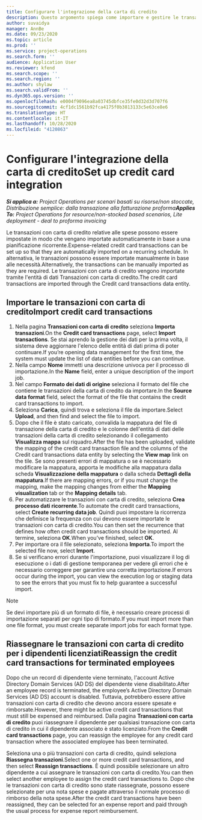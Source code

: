 ```yaml
---
title: Configurare l'integrazione della carta di credito
description: Questo argomento spiega come importare e gestire le transazioni con carta di credito relative alle spese.
author: suvaidya
manager: AnnBe
ms.date: 09/23/2020
ms.topic: article
ms.prod: ''
ms.service: project-operations
ms.search.form: ''
audience: Application User
ms.reviewer: kfend
ms.search.scope: ''
ms.search.region: ''
ms.author: shylaw
ms.search.validFrom: ''
ms.dyn365.ops.version: ''
ms.openlocfilehash: e0004f9096ea8a03745dbfce35fe0d32d3d707f6
ms.sourcegitcommit: 4cf1dc1561b92fca4175f0b3813133c5e63ce8e6
ms.translationtype: HT
ms.contentlocale: it-IT
ms.lasthandoff: 10/28/2020
ms.locfileid: "4120863"
---
```

# <a name="set-up-credit-card-integration"></a><span data-ttu-id="f2946-103">Configurare l'integrazione della carta di credito</span><span class="sxs-lookup"><span data-stu-id="f2946-103">Set up credit card integration</span></span>

<span data-ttu-id="f2946-104">_**Si applica a:** Project Operations per scenari basati su risorse/non stoccate, Distribuzione semplice: dalla transazione alla fatturazione proforma_</span><span class="sxs-lookup"><span data-stu-id="f2946-104">_**Applies To:** Project Operations for resource/non-stocked based scenarios, Lite deployment - deal to proforma invoicing_</span></span>

<span data-ttu-id="f2946-105">Le transazioni con carta di credito relative alle spese possono essere impostate in modo che vengano importate automaticamente in base a una pianificazione ricorrente.</span><span class="sxs-lookup"><span data-stu-id="f2946-105">Expense-related credit card transactions can be set up so that they are automatically imported on a recurring schedule.</span></span> <span data-ttu-id="f2946-106">In alternativa, le transazioni possono essere importate manualmente in base alle necessità.</span><span class="sxs-lookup"><span data-stu-id="f2946-106">Alternatively, the transactions can be manually imported as they are required.</span></span> <span data-ttu-id="f2946-107">Le transazioni con carta di credito vengono importate tramite l'entità di dati Transazioni con carta di credito.</span><span class="sxs-lookup"><span data-stu-id="f2946-107">The credit card transactions are imported through the Credit card transactions data entity.</span></span>

## <a name="import-credit-card-transactions"></a><span data-ttu-id="f2946-108">Importare le transazioni con carta di credito</span><span class="sxs-lookup"><span data-stu-id="f2946-108">Import credit card transactions</span></span>

1. <span data-ttu-id="f2946-109">Nella pagina **Transazioni con carta di credito** seleziona **Importa transazioni**.</span><span class="sxs-lookup"><span data-stu-id="f2946-109">On the **Credit card transactions** page, select **Import transactions**.</span></span> <span data-ttu-id="f2946-110">Se stai aprendo la gestione dei dati per la prima volta, il sistema deve aggiornare l'elenco delle entità di dati prima di poter continuare.</span><span class="sxs-lookup"><span data-stu-id="f2946-110">If you’re opening data management for the first time, the system must update the list of data entities before you can continue.</span></span>
2. <span data-ttu-id="f2946-111">Nella campo **Nome** immetti una descrizione univoca per il processo di importazione.</span><span class="sxs-lookup"><span data-stu-id="f2946-111">In the **Name** field, enter a unique description of the import job.</span></span>
3. <span data-ttu-id="f2946-112">Nel campo **Formato dei dati di origine** seleziona il formato del file che contiene le transazioni della carta di credito da importare.</span><span class="sxs-lookup"><span data-stu-id="f2946-112">In the **Source data format** field, select the format of the file that contains the credit card transactions to import.</span></span>
4. <span data-ttu-id="f2946-113">Seleziona **Carica**, quindi trova e seleziona il file da importare.</span><span class="sxs-lookup"><span data-stu-id="f2946-113">Select **Upload**, and then find and select the file to import.</span></span>
5. <span data-ttu-id="f2946-114">Dopo che il file è stato caricato, convalida la mappatura del file di transazione della carta di credito e le colonne dell'entità di dati delle transazioni della carta di credito selezionando il collegamento **Visualizza mappa** sul riquadro.</span><span class="sxs-lookup"><span data-stu-id="f2946-114">After the file has been uploaded, validate the mapping of the credit card transaction file and the columns of the Credit card transactions data entity by selecting the **View map** link on the tile.</span></span> <span data-ttu-id="f2946-115">Se sono presenti errori di mappatura o se è necessario modificare la mappatura, apporta le modifiche alla mappatura dalla scheda **Visualizzazione della mappatura** o dalla scheda **Dettagli della mappatura**.</span><span class="sxs-lookup"><span data-stu-id="f2946-115">If there are mapping errors, or if you must change the mapping, make the mapping changes from either the **Mapping visualization** tab or the **Mapping details** tab.</span></span>
6. <span data-ttu-id="f2946-116">Per automatizzare le transazioni con carta di credito, seleziona **Crea processo dati ricorrente**.</span><span class="sxs-lookup"><span data-stu-id="f2946-116">To automate the credit card transactions, select **Create recurring data job**.</span></span> <span data-ttu-id="f2946-117">Quindi puoi impostare la ricorrenza che definisce la frequenza con cui devono essere importate le transazioni con carta di credito.</span><span class="sxs-lookup"><span data-stu-id="f2946-117">You can then set the recurrence that defines how often credit card transactions should be imported.</span></span> <span data-ttu-id="f2946-118">Al termine, seleziona **OK**.</span><span class="sxs-lookup"><span data-stu-id="f2946-118">When you’ve finished, select **OK**.</span></span>
7. <span data-ttu-id="f2946-119">Per importare ora il file selezionato, seleziona **Importa**.</span><span class="sxs-lookup"><span data-stu-id="f2946-119">To import the selected file now, select **Import**.</span></span>
8. <span data-ttu-id="f2946-120">Se si verificano errori durante l'importazione, puoi visualizzare il log di esecuzione o i dati di gestione temporanea per vedere gli errori che è necessario correggere per garantire una corretta importazione.</span><span class="sxs-lookup"><span data-stu-id="f2946-120">If errors occur during the import, you can view the execution log or staging data to see the errors that you must fix to help guarantee a successful import.</span></span>

> [!NOTE]
> <span data-ttu-id="f2946-121">Se devi importare più di un formato di file, è necessario creare processi di importazione separati per ogni tipo di formato.</span><span class="sxs-lookup"><span data-stu-id="f2946-121">If you must import more than one file format, you must create separate import jobs for each format type.</span></span>

## <a name="reassign-the-credit-card-transactions-for-terminated-employees"></a><span data-ttu-id="f2946-122">Riassegnare le transazioni con carta di credito per i dipendenti licenziati</span><span class="sxs-lookup"><span data-stu-id="f2946-122">Reassign the credit card transactions for terminated employees</span></span>

<span data-ttu-id="f2946-123">Dopo che un record di dipendente viene terminato, l'account Active Directory Domain Services (AD DS) del dipendente viene disabilitato.</span><span class="sxs-lookup"><span data-stu-id="f2946-123">After an employee record is terminated, the employee’s Active Directory Domain Services (AD DS) account is disabled.</span></span> <span data-ttu-id="f2946-124">Tuttavia, potrebbero essere attive transazioni con carta di credito che devono ancora essere spesate e rimborsate.</span><span class="sxs-lookup"><span data-stu-id="f2946-124">However, there might be active credit card transactions that must still be expensed and reimbursed.</span></span> <span data-ttu-id="f2946-125">Dalla pagina **Transazioni con carta di credito** puoi riassegnare il dipendente per qualsiasi transazione con carta di credito in cui il dipendente associato è stato licenziato.</span><span class="sxs-lookup"><span data-stu-id="f2946-125">From the **Credit card transactions** page, you can reassign the employee for any credit card transaction where the associated employee has been terminated.</span></span>

<span data-ttu-id="f2946-126">Seleziona una o più transazioni con carta di credito, quindi seleziona **Riassegna transazioni**.</span><span class="sxs-lookup"><span data-stu-id="f2946-126">Select one or more credit card transactions, and then select **Reassign transactions**.</span></span> <span data-ttu-id="f2946-127">È quindi possibile selezionare un altro dipendente a cui assegnare le transazioni con carta di credito.</span><span class="sxs-lookup"><span data-stu-id="f2946-127">You can then select another employee to assign the credit card transactions to.</span></span> <span data-ttu-id="f2946-128">Dopo che le transazioni con carta di credito sono state riassegnate, possono essere selezionate per una nota spese e pagate attraverso il normale processo di rimborso della nota spese.</span><span class="sxs-lookup"><span data-stu-id="f2946-128">After the credit card transactions have been reassigned, they can be selected for an expense report and paid through the usual process for expense report reimbursement.</span></span>
